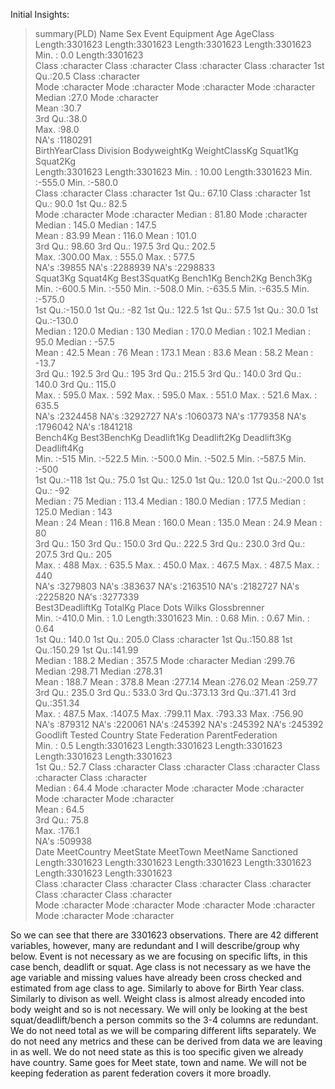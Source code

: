 Initial Insights:
>summary(PLD)
     Name               Sex               Event            Equipment              Age            AgeClass        
 Length:3301623     Length:3301623     Length:3301623     Length:3301623     Min.   : 0.0      Length:3301623    
 Class :character   Class :character   Class :character   Class :character   1st Qu.:20.5      Class :character  
 Mode  :character   Mode  :character   Mode  :character   Mode  :character   Median :27.0      Mode  :character  
                                                                             Mean   :30.7                        
                                                                             3rd Qu.:38.0                        
                                                                             Max.   :98.0                        
                                                                             NA's   :1180291                     
 BirthYearClass       Division          BodyweightKg    WeightClassKg         Squat1Kg          Squat2Kg      
 Length:3301623     Length:3301623     Min.   : 10.00   Length:3301623     Min.   :-555.0    Min.   :-580.0   
 Class :character   Class :character   1st Qu.: 67.10   Class :character   1st Qu.:  90.0    1st Qu.:  82.5   
 Mode  :character   Mode  :character   Median : 81.80   Mode  :character   Median : 145.0    Median : 147.5   
                                       Mean   : 83.99                      Mean   : 116.0    Mean   : 101.0   
                                       3rd Qu.: 98.60                      3rd Qu.: 197.5    3rd Qu.: 202.5   
                                       Max.   :300.00                      Max.   : 555.0    Max.   : 577.5   
                                       NA's   :39855                       NA's   :2288939   NA's   :2298833  
    Squat3Kg          Squat4Kg        Best3SquatKg        Bench1Kg          Bench2Kg          Bench3Kg      
 Min.   :-600.5    Min.   :-550      Min.   :-508.0    Min.   :-635.5    Min.   :-635.5    Min.   :-575.0   
 1st Qu.:-150.0    1st Qu.: -82      1st Qu.: 122.5    1st Qu.:  57.5    1st Qu.:  30.0    1st Qu.:-130.0   
 Median : 120.0    Median : 130      Median : 170.0    Median : 102.1    Median :  95.0    Median : -57.5   
 Mean   :  42.5    Mean   :  76      Mean   : 173.1    Mean   :  83.6    Mean   :  58.2    Mean   : -13.7   
 3rd Qu.: 192.5    3rd Qu.: 195      3rd Qu.: 215.5    3rd Qu.: 140.0    3rd Qu.: 140.0    3rd Qu.: 115.0   
 Max.   : 595.0    Max.   : 592      Max.   : 595.0    Max.   : 551.0    Max.   : 521.6    Max.   : 635.5   
 NA's   :2324458   NA's   :3292727   NA's   :1060373   NA's   :1779358   NA's   :1796042   NA's   :1841218  
    Bench4Kg        Best3BenchKg     Deadlift1Kg       Deadlift2Kg       Deadlift3Kg       Deadlift4Kg     
 Min.   :-515      Min.   :-522.5   Min.   :-500.0    Min.   :-502.5    Min.   :-587.5    Min.   :-500     
 1st Qu.:-118      1st Qu.:  75.0   1st Qu.: 125.0    1st Qu.: 120.0    1st Qu.:-200.0    1st Qu.: -92     
 Median :  75      Median : 113.4   Median : 180.0    Median : 177.5    Median : 125.0    Median : 143     
 Mean   :  24      Mean   : 116.8   Mean   : 160.0    Mean   : 135.0    Mean   :  24.9    Mean   :  80     
 3rd Qu.: 150      3rd Qu.: 150.0   3rd Qu.: 222.5    3rd Qu.: 230.0    3rd Qu.: 207.5    3rd Qu.: 205     
 Max.   : 488      Max.   : 635.5   Max.   : 450.0    Max.   : 467.5    Max.   : 487.5    Max.   : 440     
 NA's   :3279803   NA's   :383637   NA's   :2163510   NA's   :2182727   NA's   :2225820   NA's   :3277339  
 Best3DeadliftKg     TotalKg          Place                Dots            Wilks         Glossbrenner   
 Min.   :-410.0   Min.   :   1.0   Length:3301623     Min.   :  0.68   Min.   :  0.67   Min.   :  0.64  
 1st Qu.: 140.0   1st Qu.: 205.0   Class :character   1st Qu.:150.88   1st Qu.:150.29   1st Qu.:141.99  
 Median : 188.2   Median : 357.5   Mode  :character   Median :299.76   Median :298.71   Median :278.31  
 Mean   : 188.7   Mean   : 378.8                      Mean   :277.14   Mean   :276.02   Mean   :259.77  
 3rd Qu.: 235.0   3rd Qu.: 533.0                      3rd Qu.:373.13   3rd Qu.:371.41   3rd Qu.:351.34  
 Max.   : 487.5   Max.   :1407.5                      Max.   :799.11   Max.   :793.33   Max.   :756.90  
 NA's   :879312   NA's   :220061                      NA's   :245392   NA's   :245392   NA's   :245392  
    Goodlift         Tested            Country             State            Federation        ParentFederation  
 Min.   :  0.5    Length:3301623     Length:3301623     Length:3301623     Length:3301623     Length:3301623    
 1st Qu.: 52.7    Class :character   Class :character   Class :character   Class :character   Class :character  
 Median : 64.4    Mode  :character   Mode  :character   Mode  :character   Mode  :character   Mode  :character  
 Mean   : 64.5                                                                                                  
 3rd Qu.: 75.8                                                                                                  
 Max.   :176.1                                                                                                  
 NA's   :509938                                                                                                 
     Date           MeetCountry         MeetState           MeetTown           MeetName          Sanctioned       
 Length:3301623     Length:3301623     Length:3301623     Length:3301623     Length:3301623     Length:3301623    
 Class :character   Class :character   Class :character   Class :character   Class :character   Class :character  
 Mode  :character   Mode  :character   Mode  :character   Mode  :character   Mode  :character   Mode  :character

So we can see that there are 3301623 observations.
There are 42 different variables, however, many are redundant and I will describe/group why below.
Event is not necessary as we are focusing on specific lifts, in this case bench, deadlift or squat.
Age class is not necessary as we have the age variable and missing values have already been cross checked and estimated from age class to age.
Similarly to above for Birth Year class.
Similarly to divison as well.
Weight class is almost already encoded into body weight and so is not necessary.
We will only be looking at the best squat/deadlift/bench a person commits so the 3-4 columns are redundant.
We do not need total as we will be comparing different lifts separately.
We do not need any metrics and these can be derived from data we are leaving in as well.
We do not need state as this is too specific given we already have country.
Same goes for Meet state, town and name.
We will not be keeping federation as parent federation covers it more broadly.
